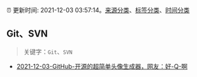 :alarm_clock: 更新时间: 2021-12-03 03:57:14。[来源分类](../README.md)、[标签分类](../TAGS.md)、[时间分类](../TIMELINE.md)

## Git、SVN


> 关键字：`Git`、`SVN`



- [2021-12-03-GitHub-开源的超简单头像生成器，网友：好-Q-啊](https://toutiao.io/k/dvalnm2) 